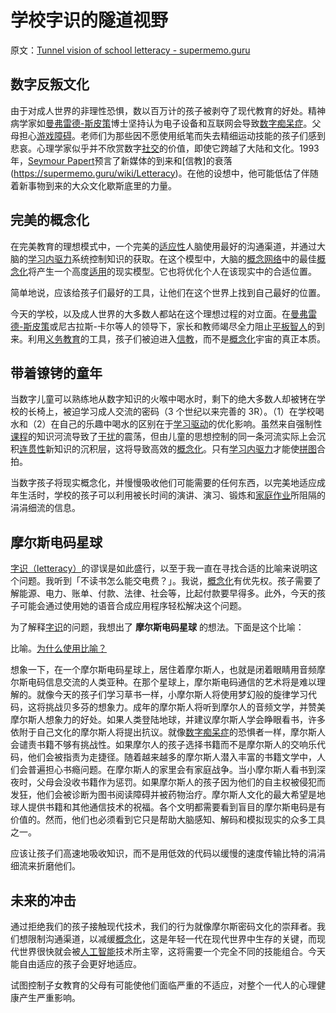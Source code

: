 # 学校字识的隧道视野

原文：[Tunnel vision of school letteracy - supermemo.guru](https://supermemo.guru/wiki/Tunnel_vision_of_school_letteracy)

## 数字反叛文化

由于对成人世界的非理性恐惧，数以百万计的孩子被剥夺了现代教育的好处。精神病学家如[曼弗雷德-斯皮策](https://supermemo.guru/wiki/Manfred_Spitzer)博士坚持认为电子设备和互联网会导致[数字痴呆症](https://supermemo.guru/wiki/Digital_Dementia)。父母担心[游戏障碍](https://supermemo.guru/wiki/Gaming_disorder)。老师们为那些因不愿使用纸笔而失去精细运动技能的孩子们感到悲哀。心理学家似乎并不欣赏数字[社交](https://supermemo.guru/wiki/Socialization)的价值，即使它跨越了大陆和文化。1993年，[Seymour Papert](https://supermemo.guru/wiki/Seymour_Papert)预言了新媒体的到来和[信教]的衰落(https://supermemo.guru/wiki/Letteracy)。在他的设想中，他可能低估了伴随着新事物到来的大众文化歇斯底里的力量。

## 完美的概念化

在完美教育的理想模式中，一个完美的[适应性](https://supermemo.guru/wiki/Adaptability)人脑使用最好的沟通渠道，并通过大脑的[学习内驱力](https://supermemo.guru/wiki/Learn_drive)系统控制知识的获取。在这个模型中，大脑的[概念网络](https://supermemo.guru/wiki/Concept_network)中的最佳[概念化](https://supermemo.guru/wiki/Conceptualization)将产生一个高度[适用](https://supermemo.guru/wiki/Applicability)的现实模型。它也将优化个人在该现实中的合适位置。

简单地说，应该给孩子们最好的工具，让他们在这个世界上找到自己最好的位置。

今天的学校，以及成人世界的大多数人都站在这个理想过程的对立面。在[曼弗雷德-斯皮策](https://supermemo.guru/wiki/Manfred_Spitzer)或尼古拉斯-卡尔等人的领导下，家长和教师竭尽全力阻止[平板智人](https://supermemo.guru/wiki/Homo_tabletis)的到来。利用[义务教育](https://supermemo.guru/wiki/Compulsory_schooling)的工具，孩子们被迫进入[信教](https://supermemo.guru/wiki/Letteracy)，而不是[概念化](https://supermemo.guru/wiki/Conceptualization)宇宙的真正本质。

## 带着镣铐的童年

当数字儿童可以熟练地从数字知识的火喉中喝水时，剩下的绝大多数人却被铐在学校的长椅上，被迫学习成人交流的密码（3 个世纪以来完善的 3R）。（1）在学校喝水和（2）在自己的乐趣中喝水的区别在于[学习驱动](https://supermemo.guru/wiki/Learn_drive)的优化影响。虽然来自强制性[课程](https://supermemo.guru/wiki/Curriculum)的知识河流导致了[干扰](https://supermemo.guru/wiki/Interference)的震荡，但由儿童的思想控制的同一条河流实际上会沉积[连贯性](https://supermemo.guru/wiki/Coherence)新知识的沉积层，这将导致高效的[概念化](https://supermemo.guru/wiki/Conceptualization)。只有[学习内驱力](https://supermemo.guru/wiki/Learn_drive)才能使[拼图](https://supermemo.guru/wiki/Jigsaw_puzzle_metaphor)合拍。

当数字孩子将现实概念化，并慢慢吸收他们可能需要的任何东西，以完美地适应成年生活时，学校的孩子可以利用被长时间的演讲、演习、锻炼和[家庭作业](https://supermemo.guru/wiki/Homework)所阻隔的涓涓细流的信息。

## 摩尔斯电码星球

[字识（letteracy）](https://supermemo.guru/wiki/Letteracy)的谬误是如此盛行，以至于我一直在寻找合适的比喻来说明这个问题。我听到「不读书怎么能交电费？」。我说，[概念化](https://supermemo.guru/wiki/Conceptualization)有优先权。孩子需要了解能源、电力、账单、付款、法律、社会等，比起付款要早得多。此外，今天的孩子可能会通过使用她的语音合成应用程序轻松解决这个问题。

为了解释[字识](https://supermemo.guru/wiki/Letteracy)的问题，我想出了 **摩尔斯电码星球** 的想法。下面是这个比喻：

比喻。[为什么使用比喻？](https://supermemo.guru/wiki/Why_use_metaphors%3F)

想象一下，在一个摩尔斯电码星球上，居住着摩尔斯人，也就是闭着眼睛用音频摩尔斯电码信息交流的人类亚种。在那个星球上，摩尔斯电码通信的艺术将是难以理解的。就像今天的孩子们学习草书一样，小摩尔斯人将使用梦幻般的旋律学习代码，这将挑战贝多芬的想象力。成年的摩尔斯人将听到摩尔人的音频文学，并赞美摩尔斯人想象力的好处。如果人类登陆地球，并建议摩尔斯人学会睁眼看书，许多依附于自己文化的摩尔斯人将提出抗议。就像[数字痴呆症](https://supermemo.guru/wiki/Digital_Dementia)的恐惧者一样，摩尔斯人会谴责书籍不够有挑战性。如果摩尔人的孩子选择书籍而不是摩尔斯人的交响乐代码，他们会被指责为走捷径。随着越来越多的摩尔斯人潜入丰富的书籍文学中，人们会普遍担心书瘾问题。在摩尔斯人的家里会有家庭战争。当小摩尔斯人看书到深夜时，父母会没收书籍作为惩罚。如果摩尔斯人的孩子因为他们的自主权被侵犯而发狂，他们会被诊断为图书阅读障碍并被药物治疗。摩尔斯人文化的最大希望是地球人提供书籍和其他通信技术的祝福。各个文明都需要看到盲目的摩尔斯电码是有价值的。然而，他们也必须看到它只是帮助大脑感知、解码和模拟现实的众多工具之一。

应该让孩子们高速地吸收知识，而不是用低效的代码以缓慢的速度传输比特的涓涓细流来折磨他们。

## 未来的冲击

通过拒绝我们的孩子接触现代技术，我们的行为就像摩尔斯密码文化的崇拜者。我们想限制沟通渠道，以减缓[概念化](https://supermemo.guru/wiki/Conceptualization)，这是年轻一代在现代世界中生存的关键，而现代世界很快就会被[人工智能](https://supermemo.guru/wiki/Artificial_intelligence)技术所主宰，这将需要一个完全不同的技能组合。今天能自由适应的孩子会更好地适应。

试图控制子女教育的父母有可能使他们面临严重的不适应，对整个一代人的心理健康产生严重影响。